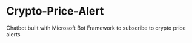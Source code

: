 # Crypto-Price-Alert
Chatbot built with Microsoft Bot Framework to subscribe to crypto price alerts
